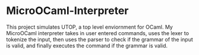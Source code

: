 # MicroOCaml-Interpreter

This project simulates UTOP, a top level enviornment for OCaml. My MicroOCaml 
interpreter takes in user entered commands, uses the lexer to tokenize the input,
then uses the parser to check if the grammar of the input is valid, and finally
executes the command if the grammar is valid.
